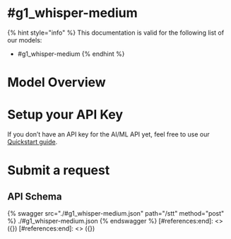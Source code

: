[#references:start]: <> ({ "template": "openapi" })
[#references:start]: <> ({ "template": "openapi" })
# #g1_whisper-medium

{% hint style="info" %}
This documentation is valid for the following list of our models:
* #g1_whisper-medium
{% endhint %}

# Model Overview


# Setup your API Key
If you don’t have an API key for the AI/ML API yet, feel free to use our [Quickstart guide](https://docs.aimlapi.com/quickstart/setting-up).

# Submit a request
## API Schema
{% swagger src="./#g1_whisper-medium.json" path="/stt" method="post" %}
./#g1_whisper-medium.json
{% endswagger %}
[#references:end]: <> ({})
[#references:end]: <> ({})